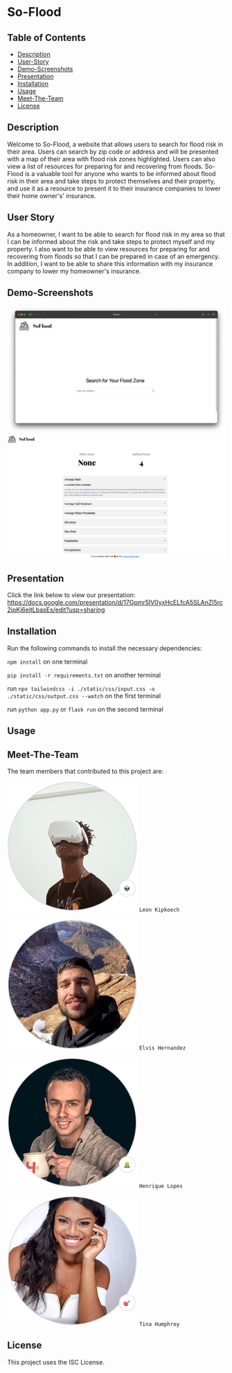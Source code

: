 # So-Flood 

## Table of Contents
 * [Description](#Description)
 * [User-Story](#User-Story)
 * [Demo-Screenshots](#Demo-Screenshots)
 * [Presentation](#Presentation)
 * [Installation](#Installation)
 * [Usage](#Usage)
 * [Meet-The-Team](#Meet-The-Team)
 * [License](#License)

## Description

Welcome to So-Flood, a website that allows users to search for flood risk in their area. Users can search by zip code or address and will be presented with a map of their area with flood risk zones highlighted.  Users can also view a list of resources for preparing for and recovering from floods. So-Flood is a valuable tool for anyone who wants to be informed about flood risk in their area and take steps to protect themselves and their property, and use it as a resource to present it to their insurance companies to lower their home owner's' insurance. 

## User Story
As a homeowner, I want to be able to search for flood risk in my area so that I can be informed about the risk and take steps to protect myself and my property. I also want to be able to view resources for preparing for and recovering from floods so that I can be prepared in case of an emergency. In addition, I want to be able to share this information with my insurance company to lower my homeowner's insurance.

## Demo-Screenshots
![](./static/images/home.png)
![](./static/images/results.png)

## Presentation
Click the link below to view our presentation:
https://docs.google.com/presentation/d/17Gpmr5IV0yxHcELfcA5SLAnZl5rc2ipKj6ejtLbasEs/edit?usp=sharing

## Installation
Run the following commands to install the necessary dependencies:

`npm install` on one terminal

`pip install -r requirements.txt` on another terminal

run `npx tailwindcss -i ./static/css/input.css -o ./static/css/output.css --watch` on the first terminal 

run `python app.py` or `flask run` on the second terminal

## Usage


## Meet-The-Team
The team members that contributed to this project are: 

![](./static/images/Leon.png) `Leon Kipkoech`

![](./static/images/Elvis.png) `Elvis Hernandez `

![](./static/images/Henrique.png) `Henrique Lopes `

![](./static/images/Tina.png) `Tina Humphrey`

## License 
This project uses the ISC License.